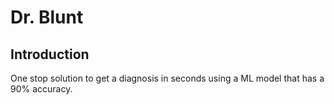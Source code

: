 # Dr. Blunt 

## Introduction
One stop solution to get a diagnosis in seconds using a ML model that has a 90% accuracy.